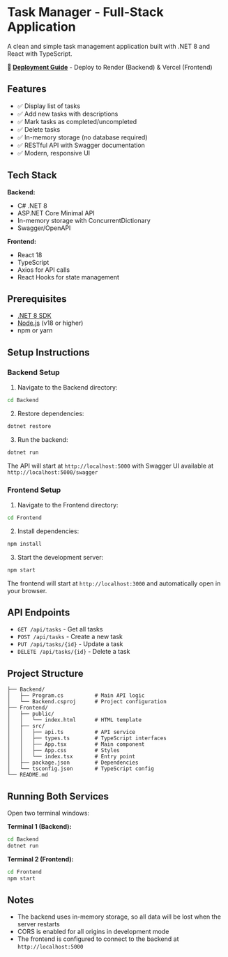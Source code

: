 # Task Manager - Full-Stack Application

A clean and simple task management application built with .NET 8 and React with TypeScript.

**🚀 [Deployment Guide](DEPLOYMENT.md)** - Deploy to Render (Backend) & Vercel (Frontend)

## Features

- ✅ Display list of tasks
- ✅ Add new tasks with descriptions
- ✅ Mark tasks as completed/uncompleted
- ✅ Delete tasks
- ✅ In-memory storage (no database required)
- ✅ RESTful API with Swagger documentation
- ✅ Modern, responsive UI

## Tech Stack

**Backend:**
- C# .NET 8
- ASP.NET Core Minimal API
- In-memory storage with ConcurrentDictionary
- Swagger/OpenAPI

**Frontend:**
- React 18
- TypeScript
- Axios for API calls
- React Hooks for state management

## Prerequisites

- [.NET 8 SDK](https://dotnet.microsoft.com/download/dotnet/8.0)
- [Node.js](https://nodejs.org/) (v18 or higher)
- npm or yarn

## Setup Instructions

### Backend Setup

1. Navigate to the Backend directory:
```bash
cd Backend
```

2. Restore dependencies:
```bash
dotnet restore
```

3. Run the backend:
```bash
dotnet run
```

The API will start at `http://localhost:5000` with Swagger UI available at `http://localhost:5000/swagger`

### Frontend Setup

1. Navigate to the Frontend directory:
```bash
cd Frontend
```

2. Install dependencies:
```bash
npm install
```

3. Start the development server:
```bash
npm start
```

The frontend will start at `http://localhost:3000` and automatically open in your browser.

## API Endpoints

- `GET /api/tasks` - Get all tasks
- `POST /api/tasks` - Create a new task
- `PUT /api/tasks/{id}` - Update a task
- `DELETE /api/tasks/{id}` - Delete a task

## Project Structure

```
├── Backend/
│   ├── Program.cs          # Main API logic
│   └── Backend.csproj      # Project configuration
├── Frontend/
│   ├── public/
│   │   └── index.html      # HTML template
│   ├── src/
│   │   ├── api.ts          # API service
│   │   ├── types.ts        # TypeScript interfaces
│   │   ├── App.tsx         # Main component
│   │   ├── App.css         # Styles
│   │   └── index.tsx       # Entry point
│   ├── package.json        # Dependencies
│   └── tsconfig.json       # TypeScript config
└── README.md
```

## Running Both Services

Open two terminal windows:

**Terminal 1 (Backend):**
```bash
cd Backend
dotnet run
```

**Terminal 2 (Frontend):**
```bash
cd Frontend
npm start
```

## Notes

- The backend uses in-memory storage, so all data will be lost when the server restarts
- CORS is enabled for all origins in development mode
- The frontend is configured to connect to the backend at `http://localhost:5000`
